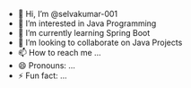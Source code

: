 - 👋 Hi, I’m @selvakumar-001
- 👀 I’m interested in Java Programming
- 🌱 I’m currently learning Spring Boot
- 💞️ I’m looking to collaborate on Java Projects
- 📫 How to reach me ...
- 😄 Pronouns: ...
- ⚡ Fun fact: ...

<!---
selvakumar-001/selvakumar-001 is a ✨ special ✨ repository because its `README.md` (this file) appears on your GitHub profile.
You can click the Preview link to take a look at your changes.
--->

